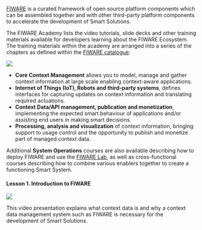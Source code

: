 [FIWARE](https://www.fiware.org) is a curated framework of open source platform
components which can be assembled together and with other third-party platform
components to accelerate the development of Smart Solutions.

The FIWARE Academy lists the video tutorials, slide decks and other training
materials available for developers learning about the FIWARE Ecosystem. The
training materials within the academy are arranged into a series of the chapters
as defined within the
[FIWARE catalogue](https://www.fiware.org/developers/catalogue/):

![](https://fiware.github.io/catalogue/img/catalogue.png)

-   **Core Context Management** allows you to model, manage and gather context
    information at large scale enabling context-aware applications.
-   **Internet of Things (IoT), Robots and third-party systems**, defines
    interfaces for capturing updates on context information and translating
    required actuations.
-   **Context Data/API management, publication and monetization**, implementing
    the expected smart behaviour of applications and/or assisting end users in
    making smart decisions.
-   **Processing, analysis and visualization** of context information, bringing
    support to usage control and the opportunity to publish and monetize part of
    managed context data.

Additional **System Operations** courses are also available describing how to
deploy FIWARE and use the [FIWARE Lab](https://account.lab.fiware.org/), as well
as cross-functional courses describing how to combine various enablers together
to create a functioning Smart System.

<h4>Lesson 1. Introduction to FIWARE</h4>

[![](http://img.youtube.com/vi/nXY8DmiAHUw/0.jpg)](https://www.youtube.com/watch?v=nXY8DmiAHUw "Introduction")

This video presentation explains what context data is and why a context data
management system such as FIWARE is necessary for the development of Smart
Solutions.

